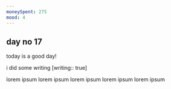 ```yaml
---
moneySpent: 275
mood: 4
---
```

## day no 17
today is a good day!
 

i did some writing [writing:: true]

lorem ipsum lorem ipsum lorem ipsum lorem ipsum lorem ipsum
